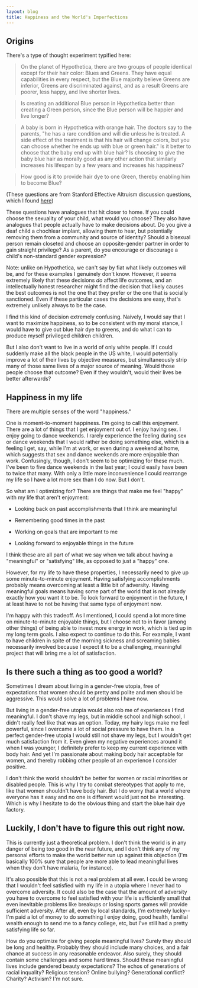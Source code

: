 ```yaml
---
layout: blog
title: Happiness and the World's Imperfections
---
```


## Origins

There's a type of thought experiment typified here:

> On the planet of Hypothetica, there are two groups of people identical except for their hair color: Blues and Greens. They have equal capabilities in every respect, but the Blue majority believe Greens are inferior, Greens are discriminated against, and as a result Greens are poorer, less happy, and live shorter lives.

> Is creating an additional Blue person in Hypothetica better than creating a Green person, since the Blue person will be happier and live longer?

> A baby is born in Hypothetica with orange hair. The doctors say to the parents, "he has a rare condition and will die unless he is treated. A side effect of the treatment is that his hair will change colors, but you can choose whether he ends up with blue or green hair." Is it better to choose that the baby end up with blue hair? Is choosing to give the baby blue hair as morally good as any other action that similarly increases his lifespan by a few years and increases his happiness?

> How good is it to provide hair dye to one Green, thereby enabling him to become Blue?

(These questions are from Stanford Effective Altruism discussion questions, which I found [here](http://www.effective-altruism.com/ea/hl/how_we_run_discussions_at_stanford_ea/))

These questions have analogues that hit closer to home.  If you could choose the sexuality of your child, what would you choose?  They also have analogues that people actually have to make decisions about.  Do you give a deaf child a chochlear implant, allowing them to hear, but potentially removing them from a community and source of identity?  Should a bisexual person remain closeted and choose an opposite-gender partner in order to gain straight privilege?  As a parent, do you encourage or discourage a child's non-standard gender expression?

Note: unlike on Hypothetica, we can't say by fiat what likely outcomes will be, and for these examples I genuinely don't know.  However, it seems extremely likely that these decisions *do* affect life outcomes, and an intellectually honest researcher might find the decision that likely causes the best outcomes is not the one that they prefer or the one that is socially sanctioned.  Even if these particular cases the decisions are easy, that's extremely unlikely always to be the case.

I find this kind of decision extremely confusing.  Naively, I would say that I want to maximize happiness, so to be consistent with my moral stance, I would have to give out blue hair dye to greens, and do what I can to produce myself privileged children children.

But I also don't want to live in a world of only white people.  If I could suddenly make all the black people in the US white, I would potentially improve a lot of their lives by objective measures, but simultaneously strip many of those same lives of a major source of meaning.  Would those people choose that outcome?  Even if they wouldn't, would their lives be better afterwards?

## Happiness in my life

There are multiple senses of the word "happiness."

One is moment-to-moment happiness.  I'm going to call this enjoyment.  There are a lot of things that I get enjoyment out of.  I enjoy having sex.  I enjoy going to dance weekends.  I rarely experience the feeling during sex or dance weekends that I would rather be doing something else, which is a feeling I get, say, while I'm at work, or even during a weekend at home, which suggests that sex and dance weekends are more enjoyable than work.  Confusingly, though, I don't seem to be optimizing for these much.  I've been to five dance weekends in the last year; I could easily have been to twice that many.  With only a little more inconvenience I could rearrange my life so I have a lot more sex than I do now.  But I don't.

So what am I optimizing for?  There are things that make me feel "happy" with my life that aren't enjoyment:

* Looking back on past accomplishments that I think are meaningful

* Remembering good times in the past

* Working on goals that are important to me

* Looking forward to enjoyable things in the future

I think these are all part of what we say when we talk about having a "meaningful" or "satisfying" life, as opposed to just a "happy" one.

However, for my life to have these properties, I necessarily need to give up some minute-to-minute enjoyment.  Having satisfying accomplishments probably means overcoming at least a little bit of adversity.  Having meaningful goals means having some part of the world that is not already exactly how you want it to be.  To look forward to enjoyment in the future, I at least have to not be having that same type of enjoyment now.

I'm happy with this tradeoff.  As I mentioned, I could spend a lot more time on minute-to-minute enjoyable things, but I choose not to in favor (among other things) of being able to invest more energy in work, which is tied up in my long term goals.  I also expect to continue to do this.  For example, I want to have children in spite of the morning sickness and screaming babies necessarily involved because I expect it to be a challenging, meaningful project that will bring me a lot of satisfaction.

## Is there such a thing as too good a world?
Sometimes I dream about living in a gender-free utopia, free of expectations that women should be pretty and polite and men should be aggressive.  This would solve a lot of problems I have now.

But living in a gender-free utopia would also rob me of experiences I find meaningful.  I don't shave my legs, but in middle school and high school, I didn't really feel like that was an option.  Today, my hairy legs make me feel powerful, since I overcame a lot of social pressure to have them.  In a perfect gender-free utopia I would still not shave my legs, but I wouldn't get much satisfaction from it.  Even given my negative experiences around it when I was younger, I definitely prefer to keep my current experience with body hair.  And yet I'm passionate about making body hair acceptable for women, and thereby robbing other people of an experience I consider positive.

I don't think the world shouldn't be better for women or racial minorities or disabled people.  This is why I try to combat stereotypes that apply to me, like that women shouldn't have body hair.  But I do worry that a world where everyone has it easy and no one is different would just not be interesting.  Which is why I hesitate to do the obvious thing and start the blue hair dye factory.

## Luckily, I don't have to figure this out right now.

This is currently just a theoretical problem.  I don't think the world is in any danger of being too good in the near future, and I don't think any of my personal efforts to make the world better run up against this objection (I'm basically 100% sure that people are more able to lead meaningful lives when they don't have malaria, for instance).

It's also possible that this is not a real problem at all ever.  I could be wrong that I wouldn't feel satisfied with my life in a utopia where I never had to overcome adversity.  It could also be the case that the amount of adversity you have to overcome to feel satisfied with your life is sufficiently small that even inevitable problems like breakups or losing sports games will provide sufficient adversity.  After all, even by local standards, I'm extremely lucky-- I'm paid a lot of money to do something I enjoy doing, good health, familial wealth enough to send me to a fancy college, etc, but I've still had a pretty satisfying life so far.

How do you optimize for giving people meaningful lives?  Surely they should be long and healthy.  Probably they should include many choices, and a fair chance at success in any reasonable endeavor.  Also surely, they should contain some challenges and some hard times.  Should these meaningful lives include gendered beauty expectations?  The echos of generations of racial inquality?  Religious tension?  Online bullying?  Generational conflict?  Charity?  Activism?  I'm not sure.  
